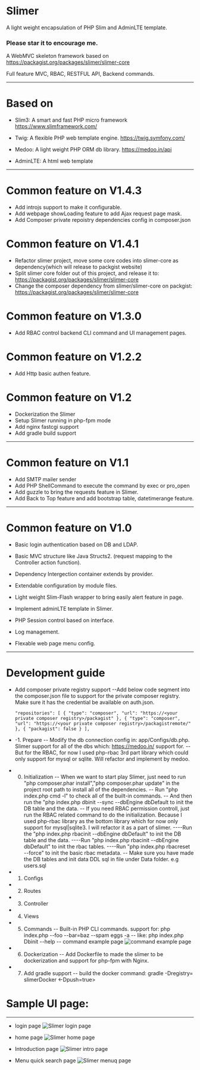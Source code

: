 # Slimer
A light weight encapsulation of PHP Slim and AdminLTE template.

<H3>Please star it to encourage me.</h3>

A WebMVC skeleton framework based on https://packagist.org/packages/slimer/slimer-core

Full feature MVC, RBAC, RESTFUL API, Backend commands.

----------
# Based on
- Slim3: A smart and fast PHP micro framework https://www.slimframework.com/

- Twig: A flexible PHP web template engine. https://twig.symfony.com/

- Medoo: A light weight PHP ORM db library. https://medoo.in/api

- AdminLTE: A html web template

----------
# Common feature on V1.4.3
- Add introjs support to make it configurable.
- Add webpage showLoading feature to add Ajax request page mask.
- Add Composer private repoistry dependencies config in composer.json

# Common feature on V1.4.1
- Refactor slimer project, move some core codes into slimer-core as dependency(which will release to packgist website)
- Split slimer core folder out of this project, and release it to: https://packagist.org/packages/slimer/slimer-core
- Change the composer dependency from slimer/slimer-core on packgist:  https://packagist.org/packages/slimer/slimer-core

# Common feature on V1.3.0
- Add RBAC control backend CLI command and UI management pages.

# Common feature on V1.2.2
- Add Http basic authen feature.

# Common feature on V1.2

- Dockerization the Slimer
- Setup Slimer running in php-fpm mode
- Add nginx fastcgi support
- Add gradle build support

----------

# Common feature on V1.1
- Add SMTP mailer sender
- Add PHP ShellCommand to execute the command by exec or pro_open
- Add guzzle to bring the requests feature in Slimer.
- Add Back to Top feature and add bootstrap table, datetimerange feature.

----------

# Common feature on V1.0
- Basic login authentication based on DB and LDAP.

- Basic MVC structure like Java Structs2. (request mapping to the Controller action function).

- Dependency Intergection container extends by provider. 

- Extendable configuration by module files.

- Light weight Slim-Flash wrapper to bring easily alert feature in page.

- Implement adminLTE template in Slimer.

- PHP Session control based on interface.

- Log management.

- Flexable web page menu config.

----------

# Development guide

- Add composer private registry support
 --Add below code segment into the composer.json file to support for the private composer registry. Make sure it has the credential be available on auth.json.
 
	`"repositories": [
    	{
            "type": "composer",
            "url": "https://<your private composer registry>/packagist"
        },
        {
            "type": "composer",
            "url": "https://<your private composer registry>/packagistremote/"
        },
		{
			"packagist": false
		}
    ],`

- -1. Prepare
  -- Modify the db connection config in: app/Configs/db.php. Slimer support for all of the dbs which: https://medoo.in/ support for.
  -- But for the RBAC, for now I used php-rbac 3rd part library which could only support for mysql or sqlite. Will refactor and implement by medoo.  
  
- 0. Initialization
  -- When we want to start play Slimer, just need to run "php composer.phar install","php composer.phar update" in the project root path to install all of the dependencies.
  -- Run "php index.php cmd -l" to check all of the built-in commands.
  -- And then run the "php index.php dbinit --sync --dbEngine dbDefault to init the DB table and the data.
  -- If you need RBAC permission controll, just run the RBAC related command to do the initialization.
     Because I used php-rbac library as the bottom library which for now only support for mysql|sqlite3. 
     I will refactor it as a part of slimer.
  	 ----Run the "php index.php rbacinit --dbEngine dbDefault" to init the DB table and the data.
  	 ----Run "php index.php rbacinit --dbEngine dbDefault" to init the rbac tables.
  	 ----Run "php index.php rbacreset --force" to init the basic rbac metadata.
  -- Make sure you have made the DB tables and init data DDL sql in file under Data folder.  e.g  users.sql

- 1. Configs

- 2. Routes

- 3. Controller

- 4. Views

- 5. Commands
  -- Built-in PHP CLI commands.  support for:  php index.php <command name> --foo --bar=baz --spam eggs  -a
  -- like:  php index.php Dbinit --help
  -- command example page
  ![command example page](https://github.com/cw1427/Slimer/blob/master/app/Static/img/cmd.png)
  
- 6. Dockerization 
  -- Add Dockerfile to made the slimer to be dockerization and support for php-fpm with Nginx.
  
- 7. Add gradle support
  -- build the docker command:  gradle -Dregistry=<your local docker registry> slimerDocker <-Dpush=true>





# Sample UI page:

----------

- login page
![Slimer login page](https://github.com/cw1427/Slimer/blob/master/app/Static/img/login.png)


- home page
![Slimer home page](https://github.com/cw1427/Slimer/blob/master/app/Static/img/admin.png)

- Introduction page
![Slimer intro page](https://github.com/cw1427/Slimer/blob/master/app/Static/img/intro.png)

- Menu quick search page
![Slimer menuq page](https://github.com/cw1427/Slimer/blob/master/app/Static/img/menuQuickSearch.png)